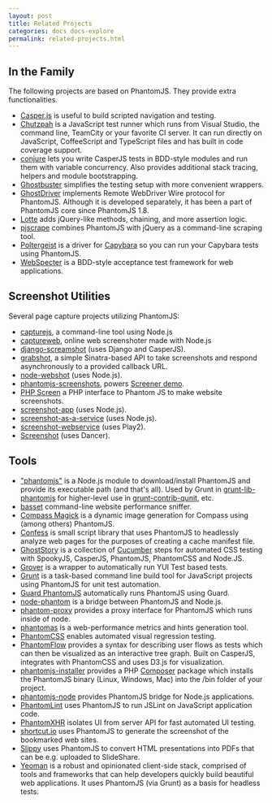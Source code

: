 ```yaml
---
layout: post
title: Related Projects
categories: docs docs-explore
permalink: related-projects.html
---
```


## In the Family

The following projects are based on PhantomJS. They provide extra functionalities.

* [Casper.js](http://casperjs.org) is useful to build scripted navigation and testing.
* [Chutzpah](http://chutzpah.codeplex.com) is a JavaScript test runner which runs from Visual Studio, the command line, TeamCity or your favorite CI server. It can run directly on JavaScript, CoffeeScript and TypeScript files and has built in code coverage support.
* [conjure](https://github.com/codeactual/conjure) lets you write CasperJS tests in BDD-style modules and run them with variable concurrency. Also provides additional stack tracing, helpers and module bootstrapping.
* [Ghostbuster](https://github.com/joshbuddy/ghostbuster) simplifies the testing setup with more convenient wrappers.
* [GhostDriver](https://github.com/detro/ghostdriver) implements Remote WebDriver Wire protocol for PhantomJS. Although it is developed separately, it has been a part of PhantomJS core since PhantomJS 1.8.
* [Lotte](https://github.com/StanAngeloff/lotte) adds jQuery-like methods, chaining, and more assertion logic.
* [pjscrape](https://github.com/nrabinowitz/pjscrape) combines PhantomJS with jQuery as a command-line scraping tool.
* [Poltergeist](https://github.com/jonleighton/poltergeist) is a driver for [Capybara](https://github.com/jnicklas/capybara) so you can run your Capybara tests using PhantomJS.
* [WebSpecter](https://github.com/jgonera/webspecter) is a BDD-style acceptance test framework for web applications.

## Screenshot Utilities

Several page capture projects utilizing PhantomJS:

* [capturejs](https://github.com/superbrothers/capturejs), a command-line tool using Node.js
* [captureweb](http://darul-demo.herokuapp.com/captureweb), online web screenshoter made with Node.js
* [django-screamshot](https://github.com/makinacorpus/django-screamshot) (uses Django and CasperJS).
* [grabshot](https://github.com/bjeanes/grabshot), a simple Sinatra-based API to take screenshots and respond asynchronously to a provided callback URL.
* [node-webshot](https://github.com/brenden/node-webshot) (uses Node.js).
* [phantomjs-screenshots](https://github.com/hggh/phantomjs-screenshots), powers [Screener demo](http://screener.brachium-system.net).
* [PHP Screen](https://github.com/microweber/screen) a PHP interface to Phantom JS to make website screenshots.
* [screenshot-app](https://github.com/visionmedia/screenshot-app) (uses Node.js).
* [screenshot-as-a-service](https://github.com/fzaninotto/screenshot-as-a-service) (uses Node.js).
* [screenshot-webservice](https://github.com/gre/screenshot-webservice) (uses Play2).
* [Screenshot](https://github.com/jegade/Screenshot) (uses Dancer).

## Tools

* ["phantomjs"](https://github.com/Obvious/phantomjs) is a Node.js module to download/install PhantomJS and provide its executable path (and that's all). Used by Grunt in [grunt-lib-phantomjs](https://github.com/gruntjs/grunt-lib-phantomjs) for higher-level use in [grunt-contrib-qunit](https://github.com/gruntjs/grunt-contrib-qunit), etc.
* [basset](https://github.com/fragphace/basset) command-line website performance sniffer.
* [Compass Magick](https://github.com/StanAngeloff/compass-magick) is a dynamic image generation for Compass using (among others) PhantomJS.
* [Confess](https://github.com/jamesgpearce/confess) is small script library that uses PhantomJS to headlessly analyze web pages for the purposes of creating a cache manifest file.
* [GhostStory](https://github.com/thingsinjars/GhostStory) is a collection of [Cucumber](http://cukes.info) steps for automated CSS testing with SpookyJS, CasperJS, PhantomJS, PhantomCSS and Node.JS.
* [Grover](https://github.com/davglass/grover) is a wrapper to automatically run YUI Test based tests.
* [Grunt](http://gruntjs.org/) is a task-based command line build tool for JavaScript projects using PhantomJS for unit test automation.
* [Guard PhantomJS](https://github.com/carhartl/guard-phantomjs) automatically runs PhantomJS using Guard.
* [node-phantom](https://github.com/alexscheelmeyer/node-phantom) is a bridge between PhantomJS and Node.js.
* [phantom-proxy](https://github.com/sheebz/phantom-proxy) provides a proxy interface for PhantomJS which runs inside of node.
* [phantomas](https://github.com/macbre/phantomas) is a web-performance metrics and hints generation tool.
* [PhantomCSS](https://github.com/Huddle/PhantomCSS) enables automated visual regression testing.
* [PhantomFlow](https://github.com/Huddle/PhantomFlow) provides a syntax for describing user flows as tests which can then be visualized as an interactive tree graph. Built on CasperJS, integrates with PhantomCSS and uses D3.js for visualization.
* [phantomjs-installer](https://github.com/jakoch/phantomjs-installer) provides a PHP [Composer](http://getcomposer.org/) package which installs the PhantomJS binary (Linux, Windows, Mac) into the /bin folder of your project.
* [phantomjs-node](https://github.com/sgentle/phantomjs-node) provides PhantomJS bridge for Node.js applications.
* [PhantomLint](https://github.com/arthurakay/LintRoller/tree/v1.3.0) uses PhantomJS to run JSLint on JavaScript application code.
* [PhantomXHR](https://github.com/Huddle/PhantomXHR) isolates UI from server API for fast automated UI testing.
* [shortcut.io](https://github.com/hukl/shortcut.io) uses PhantomJS to generate the screenshot of the bookmarked web sites.
* [Slippy](https://github.com/Seldaek/slippy) uses PhantomJS to convert HTML presentations into PDFs that can be e.g. uploaded to SlideShare.
* [Yeoman](http://github.com/yeoman/yeoman) is a robust and opinionated client-side stack, comprised of tools and frameworks that can help developers quickly build beautiful web applications. It uses PhantomJS (via Grunt) as a basis for headless tests.
